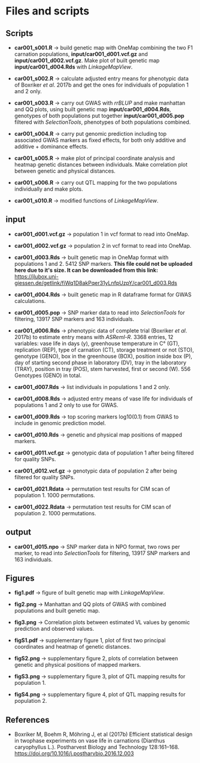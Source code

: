 # Files and scripts

## Scripts
- **car001_s001.R** -> build genetic map with OneMap combining the two F1 carnation populations, **input/car001_d001.vcf.gz** and **input/car001_d002.vcf.gz**. Make plot of built genetic map **input/car001_d004.Rds** with *LinkageMapView*.<br>

- **car001_s002.R** -> calculate adjusted entry means for phenotypic data of Boxriker *et al*. 2017b and get the ones for individuals of population 1 and 2 only.<br>

- **car001_s003.R** -> carry out GWAS with *rrBLUP* and make manhattan and QQ plots, using built genetic map **input/car001_d004.Rds**, genotypes of both populations put together **input/car001_d005.pop** filtered with *SelectionTools*, phenotypes of both populations combined.<br>

- **car001_s004.R** -> carry put genomic prediction including top associated GWAS markers as fixed effects, for both only additive and additive + dominance effects.<br>

- **car001_s005.R** -> make plot of principal coordinate analysis and heatmap genetic distances between individuals. Make correlation plot between genetic and physical distances.<br>

- **car001_s006.R** -> carry out QTL mapping for the two populations individually and make plots.<br>   

- **car001_s010.R** -> modified functions of *LinkageMapView*.<br>

## input
- **car001_d001.vcf.gz** -> population 1 in vcf format to read into OneMap.

- **car001_d002.vcf.gz** -> population 2 in vcf format to read into OneMap.

- **car001_d003.Rds** -> built genetic map in OneMap format with populations 1 and 2. 5412 SNP markers. **This file could not be uploaded here due to it's size. It can be downloaded from this link:** https://jlubox.uni-giessen.de/getlink/fiWq1D8akPqer31yLnfpUzpY/car001_d003.Rds

- **car001_d004.Rds** -> built genetic map in R dataframe format for GWAS calculations.

- **car001_d005.pop** -> SNP marker data to read into *SelectionTools* for filtering, 13917 SNP markers and 163 individuals.

- **car001_d006.Rds** -> phenotypic data of complete trial (Boxriker *et al*. 2017b) to estimate entry means with *ASReml-R*. 3368 entries, 12 variables: vase life in days (y), greenhouse temperature in C° (GT), replication (REP), type of carnation (CT), storage treatment or not (STO), genotype (GENO), box in the greenhouse (BOX), position inside box (P), day of starting second phase in laboratory (DV), tray in the laboratory (TRAY), position in tray (POS), stem harvested, first or second (W). 556 Genotypes (GENO) in total. 

- **car001_d007.Rds** -> list individuals in populations 1 and 2 only.

- **car001_d008.Rds** -> adjusted entry means of vase life for individuals of populations 1 and 2 only to use for GWAS.  

- **car001_d009.Rds** -> top scoring markers log10(0.1) from GWAS to include in genomic prediction model. 

- **car001_d010.Rds** -> genetic and physical map positions of mapped markers. 

- **car001_d011.vcf.gz** -> genotypic data of population 1 after being filtered for quality SNPs.

- **car001_d012.vcf.gz** -> genotypic data of population 2 after being filtered for quality SNPs.

- **car001_d021.Rdata** -> permutation test results for CIM scan of population 1. 1000 permutations.
  
- **car001_d022.Rdata** -> permutation test results for CIM scan of population 2. 1000 permutations.

## output
- **car001_d015.npo** -> SNP marker data in NPO format, two rows per marker, to read into *SelectionTools* for filtering, 13917 SNP markers and 163 individuals.

## Figures
- **fig1.pdf** -> figure of built genetic map with *LinkageMapView*.

- **fig2.png** -> Manhattan and QQ plots of GWAS with combined populations and built genetic map.

- **fig3.png** -> Correlation plots between estimated VL values by genomic prediction and observed values. 

- **figS1.pdf** -> supplementary figure 1, plot of first two principal coordinates and heatmap of genetic distances.

- **figS2.png** -> supplementary figure 2, plots of correlation between genetic and physical positions of mapped markers.

- **figS3.png** -> supplementary figure 3, plot of QTL mapping results for population 1.

- **figS4.png** -> supplementary figure 4, plot of QTL mapping results for population 2.

## References
- Boxriker M, Boehm R, Möhring J, et al (2017b) Efficient statistical design in twophase experiments on vase life in carnations (Dianthus caryophyllus L.). Postharvest Biology and Technology 128:161–168. https://doi.org/10.1016/j.postharvbio.2016.12.003

















